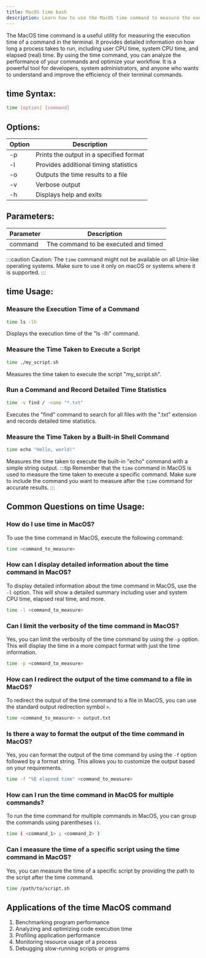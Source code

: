 ```yaml
---
title: MacOS time bash
description: Learn how to use the MacOS time command to measure the execution time of a command in the terminal efficiently.
---
```


The MacOS time command is a useful utility for measuring the execution time of a command in the terminal. It provides detailed information on how long a process takes to run, including user CPU time, system CPU time, and elapsed (real) time. By using the time command, you can analyze the performance of your commands and optimize your workflow. It is a powerful tool for developers, system administrators, and anyone who wants to understand and improve the efficiency of their terminal commands.
## time Syntax:
```bash
time [option] [command]
```

## Options:
| Option | Description                             |
|--------|-----------------------------------------|
| -p     | Prints the output in a specified format |
| -l     | Provides additional timing statistics   |
| -o     | Outputs the time results to a file      |
| -v     | Verbose output                          |
| -h     | Displays help and exits                 |

## Parameters:
| Parameter | Description                             |
|-----------|-----------------------------------------|
| command   | The command to be executed and timed    |

:::caution
Caution: The `time` command might not be available on all Unix-like operating systems. Make sure to use it only on macOS or systems where it is supported.
:::
## time Usage:
### Measure the Execution Time of a Command
```bash
time ls -lh
```
Displays the execution time of the "ls -lh" command.

### Measure the Time Taken to Execute a Script
```bash
time ./my_script.sh
```
Measures the time taken to execute the script "my_script.sh".

### Run a Command and Record Detailed Time Statistics
```bash
time -v find / -name "*.txt"
```
Executes the "find" command to search for all files with the ".txt" extension and records detailed time statistics.

### Measure the Time Taken by a Built-in Shell Command
```bash
time echo "Hello, world!"
```
Measures the time taken to execute the built-in "echo" command with a simple string output.
:::tip
Remember that the `time` command in MacOS is used to measure the time taken to execute a specific command. Make sure to include the command you want to measure after the `time` command for accurate results.
:::

## Common Questions on time Usage:

### How do I use time in MacOS?
To use the time command in MacOS, execute the following command:
```bash
time <command_to_measure>
```

### How can I display detailed information about the time command in MacOS?
To display detailed information about the time command in MacOS, use the `-l` option. This will show a detailed summary including user and system CPU time, elapsed real time, and more.
```bash
time -l <command_to_measure>
```

### Can I limit the verbosity of the time command in MacOS?
Yes, you can limit the verbosity of the time command by using the `-p` option. This will display the time in a more compact format with just the time information.
```bash
time -p <command_to_measure>
```

### How can I redirect the output of the time command to a file in MacOS?
To redirect the output of the time command to a file in MacOS, you can use the standard output redirection symbol `>`.
```bash
time <command_to_measure> > output.txt
```

### Is there a way to format the output of the time command in MacOS?
Yes, you can format the output of the time command by using the `-f` option followed by a format string. This allows you to customize the output based on your requirements.
```bash
time -f "%E elapsed time" <command_to_measure>
```

### How can I run the time command in MacOS for multiple commands?
To run the time command for multiple commands in MacOS, you can group the commands using parentheses `()`.
```bash
time ( <command_1> ; <command_2> )
``` 

### Can I measure the time of a specific script using the time command in MacOS?
Yes, you can measure the time of a specific script by providing the path to the script after the time command.
```bash
time /path/to/script.sh
```

## Applications of the time MacOS command

1. Benchmarking program performance
2. Analyzing and optimizing code execution time
3. Profiling application performance
4. Monitoring resource usage of a process
5. Debugging slow-running scripts or programs